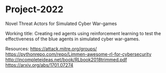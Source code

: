 # Project-2022
Novel Threat Actors for Simulated Cyber War-games

Working title: Creating red agents using reinforcement learning to test the effectiveness of the blue agents in simulated cyber war-games.

Resources:
https://attack.mitre.org/groups/
https://pythonrepo.com/repo/Limmen-awesome-rl-for-cybersecurity
http://incompleteideas.net/book/RLbook2018trimmed.pdf
https://arxiv.org/abs/1701.07274